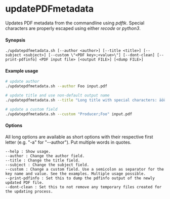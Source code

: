 # updatePDFmetadata
Updates PDF metadata from the commandline using *pdftk*. Special characters are properly escaped using either *recode* or *python3*.

#### Synopsis
	./updatepdfmetadata.sh [--author <author>] [--title <title>] [--subject <subject>] [--custom \"<PDF key>;<value>\"] [--dont-clean] [--print-pdfinfo] <PDF input file> [<output FILE>] [<dump FILE>]

#### Example usage
```bash
# update author
./updatepdfmetadata.sh --author Foo input.pdf

# update title and use non-default output name
./updatepdfmetadata.sh --title "Long title with special characters: äöü" input.pdf myoutput.pdf

# update a custom field
./updatepdfmetadata.sh --custom "Producer;Foo" input.pdf
```

#### Options

All long options are available as short options with their respective first letter (e.g. "-a" for "--author"). Put multiple words in quotes.

	--help : Show usage.
	--author : Change the author field.
	--title : Change the title field.
	--subject : Change the subject field.
	--custom : Change a custom field. Use a semicolon as separator for the key name and value. See the examples. Multiple usage possible.
	--print-pdfinfo : Set this to dump the pdfinfo output of the newly updated PDF file.
	--dont-clean : Set this to not remove any temporary files created for the updating process.
